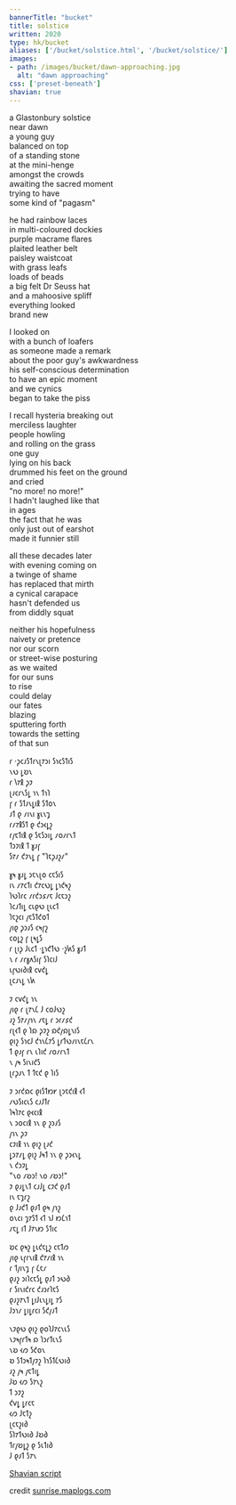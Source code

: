 ```yaml
---
bannerTitle: "bucket" 
title: solstice
written: 2020
type: hk/bucket
aliases: ['/bucket/solstice.html', '/bucket/solstice/']
images:
- path: /images/bucket/dawn-approaching.jpg 
  alt: "dawn approaching"
css: ['preset-beneath']
shavian: true
---
```


<div class="latin">

a Glastonbury solstice  
near dawn  
a young guy  
balanced on top  
of a standing stone  
at the mini-henge  
amongst the crowds  
awaiting the sacred moment  
trying to have  
some kind of "pagasm"


he had rainbow laces  
in multi-coloured dockies  
purple macrame flares  
plaited leather belt  
paisley waistcoat  
with grass leafs  
loads of beads  
a big felt Dr Seuss hat  
and a mahoosive spliff  
everything looked  
brand new


I looked on  
with a bunch of loafers  
as someone made a remark  
about the poor guy's awkwardness  
his self-conscious determination  
to have an epic moment  
and we cynics  
began to take the piss


I recall hysteria breaking out  
merciless laughter  
people howling  
and rolling on the grass  
one guy  
lying on his back  
drummed his feet on the ground  
and cried  
"no more! no more!"  
I hadn't laughed like that  
in ages  
the fact that he was  
only just out of earshot  
made it funnier still


all these decades later  
with evening coming on  
a twinge of shame  
has replaced that mirth  
a cynical carapace  
hasn't defended us  
from diddly squat


neither his hopefulness  
naivety or pretence  
nor our scorn  
or street-wise posturing  
as we waited  
for our suns  
to rise  
could delay  
our fates  
blazing  
sputtering forth  
towards the setting  
of that sun

</div>

<div class="shavian">

𐑩 ·𐑜𐑤𐑨𐑕𐑑𐑩𐑯𐑚𐑳𐑮𐑦 𐑕𐑪𐑤𐑕𐑑𐑦𐑕  
𐑯𐑻 𐑛𐑹𐑯  
𐑩 𐑘𐑳𐑙 𐑜𐑲  
𐑚𐑨𐑤𐑩𐑯𐑕𐑛 𐑪𐑯 𐑑𐑪𐑐  
𐑝 𐑩 𐑕𐑑𐑨𐑯𐑛𐑦𐑙 𐑕𐑑𐑴𐑯  
𐑨𐑑 𐑞 𐑥𐑦𐑯𐑦 𐑣𐑧𐑯𐑡  
𐑩𐑥𐑳𐑙𐑕𐑑 𐑞 𐑒𐑮𐑬𐑛𐑟  
𐑩𐑢𐑱𐑑𐑦𐑙 𐑞 𐑕𐑱𐑕𐑮𐑦𐑛 𐑥𐑴𐑥𐑩𐑯𐑑  
𐑑𐑮𐑲𐑦𐑙 𐑑 𐑣𐑨𐑝  
𐑕𐑳𐑥 𐑒𐑲𐑯𐑛 𐑝 "𐑐𐑱𐑜𐑨𐑟𐑥"

𐑣𐑰 𐑣𐑨𐑛 𐑮𐑱𐑯𐑚𐑴 𐑤𐑱𐑕𐑦𐑕  
𐑦𐑯 𐑥𐑳𐑤𐑑𐑦 𐑒𐑳𐑤𐑻𐑛 𐑛𐑪𐑒𐑰𐑟  
𐑐𐑻𐑐𐑩𐑤 𐑥𐑩𐑒𐑮𐑭𐑥𐑱 𐑓𐑤𐑱𐑮𐑟  
𐑐𐑤𐑨𐑑𐑦𐑛 𐑤𐑧𐑞𐑻 𐑚𐑧𐑤𐑑  
𐑐𐑱𐑟𐑤𐑦 𐑢𐑱𐑕𐑑𐑒𐑴𐑑  
𐑢𐑦𐑞 𐑜𐑮𐑨𐑕 𐑤𐑰𐑝𐑟  
𐑤𐑴𐑛𐑟 𐑝 𐑚𐑰𐑛𐑕  
𐑩 𐑚𐑦𐑜 𐑓𐑧𐑤𐑑 ·𐑛𐑪𐑒𐑑𐑻 ·𐑟𐑿𐑕 𐑣𐑨𐑑  
𐑯 𐑩 𐑥𐑩𐑣𐑵𐑕𐑦𐑝 𐑕𐑐𐑤𐑦𐑓  
𐑧𐑝𐑻𐑦𐑔𐑦𐑙 𐑤𐑫𐑒𐑛  
𐑚𐑤𐑨𐑯𐑛 𐑯𐑿

𐑲 𐑤𐑫𐑒𐑛 𐑪𐑯  
𐑢𐑦𐑞 𐑩 𐑚𐑳𐑯𐑖 𐑓 𐑤𐑴𐑓𐑻𐑟  
𐑨𐑟 𐑕𐑳𐑥𐑢𐑪𐑯 𐑥𐑱𐑛 𐑩 𐑮𐑩𐑥𐑭𐑒  
𐑩𐑚𐑬𐑑 𐑞 𐑐𐑸 𐑜𐑲𐑟 𐑸𐑒𐑢𐑸𐑛𐑯𐑦𐑕  
𐑞𐑦𐑟 𐑕𐑪𐑤𐑓 𐑒𐑪𐑯𐑖𐑳𐑕 𐑛𐑩𐑑𐑻𐑥𐑦𐑯𐑱𐑖𐑩𐑯  
𐑑 𐑞𐑨𐑝 𐑩𐑯 𐑧𐑐𐑦𐑒 𐑥𐑴𐑥𐑩𐑯𐑑  
𐑯 𐑢𐑰 𐑕𐑦𐑯𐑦𐑒𐑕  
𐑚𐑩𐑜𐑨𐑯 𐑑 𐑑𐑱𐑒 𐑞 𐑐𐑦𐑕  

𐑲 𐑮𐑩𐑒𐑸𐑤 𐑞𐑦𐑕𐑑𐑽𐑾 𐑚𐑮𐑱𐑒𐑦𐑙 𐑬𐑑  
𐑥𐑻𐑕𐑦𐑤𐑧𐑕 𐑤𐑨𐑓𐑑𐑩  
𐑐𐑰𐑐𐑳𐑤 𐑞𐑬𐑤𐑦𐑙  
𐑯 𐑮𐑴𐑤𐑦𐑙 𐑪𐑯 𐑞 𐑟𐑮𐑨𐑕  
𐑢𐑪𐑯 𐑜𐑲  
𐑤𐑲𐑦𐑙 𐑪𐑯 𐑞𐑦𐑟 𐑚𐑨𐑒  
𐑛𐑮𐑳𐑥𐑛 𐑞𐑦𐑟 𐑓𐑰𐑑 𐑪𐑯 𐑞 𐑜𐑮𐑬𐑯𐑛  
𐑯 𐑒𐑮𐑲𐑛  
"𐑯𐑴 𐑥𐑹𐑮! 𐑯𐑴 𐑥𐑹𐑮!"  
𐑲 𐑞𐑨𐑛𐑯𐑑 𐑤𐑨𐑓𐑛 𐑤𐑲𐑒 𐑞𐑨𐑑  
𐑦𐑯 𐑱𐑡𐑩𐑟  
𐑞 𐑓𐑨𐑒𐑑 𐑞𐑨𐑑 𐑞𐑰 𐑢𐑪𐑟  
𐑴𐑯𐑤𐑦 𐑡𐑳𐑕𐑑 𐑬𐑑 𐑪𐑓 𐑽𐑖𐑪𐑑  
𐑥𐑱𐑛 𐑦𐑑 𐑓𐑳𐑯𐑽 𐑕𐑑𐑦𐑤

𐑹𐑤 𐑞𐑰𐑟 𐑛𐑧𐑒𐑱𐑛𐑟 𐑤𐑱𐑑𐑼  
𐑢𐑦𐑞 𐑧𐑝𐑩𐑯𐑦𐑙 𐑒𐑳𐑥𐑦𐑙 𐑪𐑯  
𐑩 𐑑𐑢𐑦𐑯𐑡 𐑝 𐑖𐑱𐑥  
𐑞𐑨𐑟 𐑮𐑦𐑐𐑤𐑱𐑕𐑛 𐑞𐑨𐑑 𐑮𐑻𐑔  
𐑩 𐑕𐑦𐑯𐑦𐑒𐑩𐑤 𐑒𐑨𐑮𐑩𐑐𐑱𐑕  
𐑞𐑨𐑟𐑳𐑯𐑑 𐑛𐑦𐑓𐑧𐑯𐑛𐑦𐑛 𐑳𐑕  
𐑓𐑮𐑪𐑥 𐑛𐑦𐑛𐑩𐑤𐑦 𐑕𐑒𐑢𐑨𐑑

𐑯𐑲𐑞𐑻 𐑞𐑦𐑟 𐑞𐑴𐑐𐑓𐑳𐑤𐑯𐑧𐑕  
𐑯𐑲𐑰𐑝𐑩𐑑𐑰 𐑸 𐑐𐑮𐑩𐑑𐑧𐑯𐑕  
𐑯𐑹 𐑬𐑼 𐑕𐑒𐑴𐑯  
𐑹 𐑕𐑑𐑮𐑰𐑑𐑢𐑲𐑟 𐑐𐑪𐑕𐑑𐑖𐑻𐑦𐑔  
𐑨𐑟 𐑢𐑰 𐑢𐑱𐑑𐑦𐑛  
𐑓𐑹 𐑬𐑼 𐑕𐑳𐑯𐑟  
𐑑 𐑮𐑲𐑟  
𐑒𐑫𐑛 𐑛𐑩𐑤𐑱  
𐑬𐑼 𐑓𐑱𐑑𐑟  
𐑚𐑤𐑱𐑟𐑦𐑔  
𐑕𐑐𐑳𐑑𐑻𐑦𐑔 𐑓𐑹𐑔  
𐑑𐑩𐑢𐑹𐑛𐑟 𐑞 𐑕𐑧𐑑𐑦𐑔  
𐑓 𐑞𐑨𐑑 𐑕𐑳𐑯

[Shavian script](/shavian/intro)

</div>

<div class="clear"> </div>

credit [sunrise.maplogs.com](https://sunrise.maplogs.com/)

